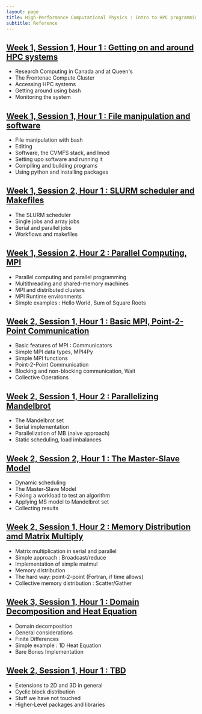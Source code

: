 ```yaml
---
layout: page
title: High-Performance Computational Physics : Intro to HPC programming
subtitle: Reference
---
```


##  [Week 1, Session 1, Hour 1 : Getting on and around HPC systems](111.md)
* Research Computing in Canada and at Queen's
* The Frontenac Compute Cluster
* Accessing HPC systems
* Getting around using bash
* Monitoring the system

##  [Week 1, Session 1, Hour 1 : File manipulation and software](112.md)
* File manipulation with bash
* Editing
* Software, the CVMFS stack, and lmod
* Setting upo software and running it
* Compiling and building programs
* Using python and installing packages

##  [Week 1, Session 2, Hour 1 : SLURM scheduler and Makefiles](121.md)
* The SLURM scheduler
* Single jobs and array jobs
* Serial and parallel jobs
* Workflows and makefiles

##  [Week 1, Session 2, Hour 2 : Parallel Computing, MPI](122.md)
* Parallel computing and parallel programming
* Multithreading and shared-memory machines
* MPI and distributed clusters
* MPI Runtime environments
* Simple examples : Hello World, Sum of Square Roots

##  [Week 2, Session 1, Hour 1 : Basic MPI, Point-2-Point Communication](211.md)
* Basic features of MPI : Communicators
* Simple MPI data types, MPI4Py
* Simple MPI functions
* Point-2-Point Communication
* Blocking and non-blocking communication, Wait
* Collective Operations

##  [Week 2, Session 1, Hour 2 : Parallelizing Mandelbrot](212.md)
* The Mandelbrot set
* Serial implementation
* Parallelization of MB (naive approach)
* Static scheduling, load imbalances

##  [Week 2, Session 2, Hour 1 : The Master-Slave Model](221.md)
* Dynamic scheduling
* The Master-Slave Model
* Faking a workload to test an algorithm
* Applying MS model to Mandelbrot set
* Collecting results

##  [Week 2, Session 1, Hour 2 : Memory Distribution amd Matrix Multiply](222.md)
* Matrix multiplication in serial and parallel
* Simple approach : Broadcast/reduce
* Implementation of simple matmul
* Memory distribution
* The hard way: point-2-point (Fortran, if time allows)
* Collective memory distribution : Scatter/Gather

##  [Week 3, Session 1, Hour 1 : Domain Decomposition and Heat Equation](311.md)
* Domain decomposition
* General considerations
* Finite Differences
* Simple example : 1D Heat Equation
* Bare Bones Implementation

##  [Week 2, Session 1, Hour 1 : TBD](312.md)
* Extensions to 2D and 3D in general
* Cyclic block distribution
* Stuff we have not touched
* Higher-Level packages and libraries

